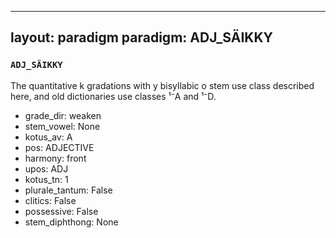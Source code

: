 
---
layout: paradigm
paradigm: ADJ_SÄIKKY
---
### ` ADJ_SÄIKKY `

The quantitative k gradations with y bisyllabic o stem use class described here, and old dictionaries use classes ¹⁻A and ¹⁻D.
* grade_dir: weaken
* stem_vowel: None
* kotus_av: A
* pos: ADJECTIVE
* harmony: front
* upos: ADJ
* kotus_tn: 1
* plurale_tantum: False
* clitics: False
* possessive: False
* stem_diphthong: None
